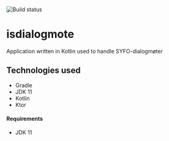 ![Build status](https://github.com/navikt/isdialogmote/workflows/main/badge.svg?branch=master)

# isdialogmote
Application written in Kotlin used to handle SYFO-dialogmøter

## Technologies used
* Gradle
* JDK 11
* Kotlin
* Ktor

#### Requirements
* JDK 11
